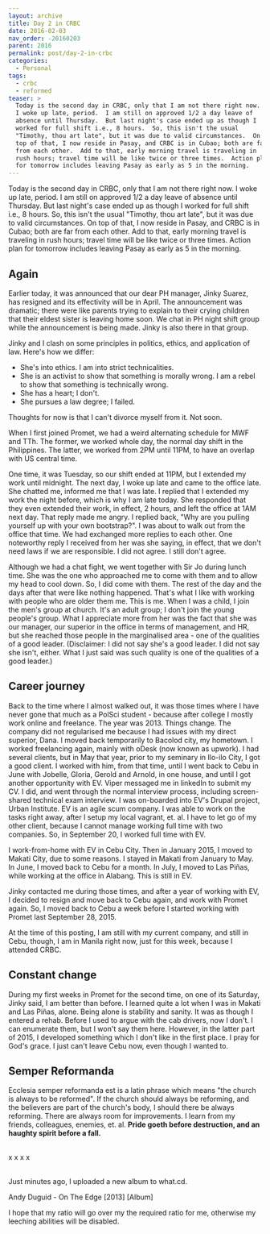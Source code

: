 ```yaml
---
layout: archive
title: Day 2 in CRBC
date: 2016-02-03
nav_order: -20160203
parent: 2016
permalink: post/day-2-in-crbc
categories:
  - Personal
tags:
  - crbc
  - reformed
teaser: >
  Today is the second day in CRBC, only that I am not there right now.
  I woke up late, period.  I am still on approved 1/2 a day leave of
  absence until Thursday.  But last night's case ended up as though I
  worked for full shift i.e., 8 hours.  So, this isn't the usual
  "Timothy, thou art late", but it was due to valid circumstances.  On
  top of that, I now reside in Pasay, and CRBC is in Cubao; both are far
  from each other.  Add to that, early morning travel is traveling in
  rush hours; travel time will be like twice or three times.  Action plan
  for tomorrow includes leaving Pasay as early as 5 in the morning.
---
```


Today is the second day in CRBC, only that I am not there right now.  I woke up late, period.  I am still on approved 1/2 a day leave of absence until Thursday.  But last night's case ended up as though I worked for full shift i.e., 8 hours.  So, this isn't the usual "Timothy, thou art late", but it was due to valid circumstances.  On top of that, I now reside in Pasay, and CRBC is in Cubao; both are far from each other.  Add to that, early morning travel is traveling in rush hours; travel time will be like twice or three times.  Action plan for tomorrow includes leaving Pasay as early as 5 in the morning.

## Again

Earlier today, it was announced that our dear PH manager, Jinky Suarez, has resigned and its effectivity will be in April.  The announcement was dramatic; there were like parents trying to explain to their crying children that their eldest sister is leaving home soon.  We chat in PH night shift group while the announcement is being made.  Jinky is also there in that group.

Jinky and I clash on some principles in politics, ethics, and application of law.  Here's how we differ:
- She's into ethics.  I am into strict technicalities.
- She is an activist to show that something is morally wrong.  I am a rebel to show that something is technically wrong.
- She has a heart; I don't.
- She pursues a law degree; I failed.

Thoughts for now is that I can't divorce myself from it.  Not soon.

When I first joined Promet, we had a weird alternating schedule for MWF and TTh.  The former, we worked whole day, the normal day shift in the Philippines.  The latter, we worked from 2PM until 11PM, to have an overlap with US central time.

One time, it was Tuesday, so our shift ended at 11PM, but I extended my work until midnight.  The next day, I woke up late and came to the office late.  She chatted me, informed me that I was late.  I replied that I extended my work the night before, which is why I am late today.  She responded that they even extended their work, in effect, 2 hours, and left the office at 1AM next day.  That reply made me angry.  I replied back, "Why are you pulling yourself up with your own bootstrap?".  I was about to walk out from the office that time.  We had exchanged more replies to each other.  One noteworthy reply I received from her was she saying, in effect, that we don't need laws if we are responsible.  I did not agree.  I still don't agree.

Although we had a chat fight, we went together with Sir Jo during lunch time.  She was the one who approached me to come with them and to allow my head to cool down.  So, I did come with them.  The rest of the day and the days after that were like nothing happened.  That's what I like with working with people who are older them me.  This is me. When I was a child, I join the men's group at church.  It's an adult group; I don't join the young people's group.  What I appreciate more from her was the fact that she was our manager, our superior in the office in terms of management, and HR, but she reached those people in the marginalised area - one of the qualities of a good leader.  (Disclaimer:  I did not say she's a good leader.  I did not say she isn't, either.  What I just said was such quality is one of the qualities of a good leader.)

## Career journey

Back to the time where I almost walked out, it was those times where I have never gone that much as a PolSci student - because after college I mostly work online and freelance.  The year was 2013.  Things change.  The company did not regularised me because I had issues with my direct superior, Dana.  I moved back temporarily to Bacolod city, my hometown.  I worked freelancing again, mainly with oDesk (now known as upwork).  I had several clients, but in May that year, prior to my seminary in Ilo-ilo City, I got a good client.  I worked with him, from that time, until I went back to Cebu in June with Jobelle, Gloria, Gerold and Arnold, in one house, and until I got another opportunity with EV.  Viper messaged me in linkedIn to submit my CV.  I did, and went through the normal interview process, including screen-shared technical exam interview.  I was on-boarded into EV's Drupal project, Urban Institute.  EV is an agile scum company.  I was able to work on the tasks right away, after I setup my local vagrant, et. al.  I have to let go of my other client, because I cannot manage working full time with two companies.  So, in September 20, I worked full time with EV.

I work-from-home with EV in Cebu City.  Then in January 2015, I moved to Makati City, due to some reasons.  I stayed in Makati from January to May.  In June, I moved back to Cebu for a month.  In July, I moved to Las Piñas, while working at the office in Alabang.  This is still in EV.

Jinky contacted me during those times, and after a year of working with EV, I decided to resign and move back to Cebu again, and work with Promet again.  So, I moved back to Cebu a week before I started working with Promet last September 28, 2015.

At the time of this posting, I am still with my current company, and still in Cebu, though, I am in Manila right now, just for this week, because I attended CRBC.

## Constant change

During my first weeks in Promet for the second time, on one of its Saturday, Jinky said, I am better than before.  I learned quite a lot when I was in Makati and Las Piñas, alone.  Being alone is stability and sanity.  It was as though I entered a rehab.  Before I used to argue with the cab drivers, now I don't.  I can enumerate them, but I won't say them here.  However, in the latter part of 2015, I developed something which I don't like in the first place.  I pray for God's grace.  I just can't leave Cebu now, even though I wanted to.

## Semper Reformanda

Ecclesia semper reformanda est is a latin phrase which means "the church is always to be reformed".  If the church should always be reforming, and the believers are part of the church's body, I should there be always reforming.  There are always room for improvements.  I learn from my friends, colleagues, enemies, et. al.  **Pride goeth before destruction, and an haughty spirit before a fall.**
<br />
<br />

x x x x
<br />
<br />

Just minutes ago, I uploaded a new album to what.cd.

Andy Duguid - On The Edge [2013] [Album]

I hope that my ratio will go over my the required ratio for me, otherwise my leeching abilities will be disabled.
